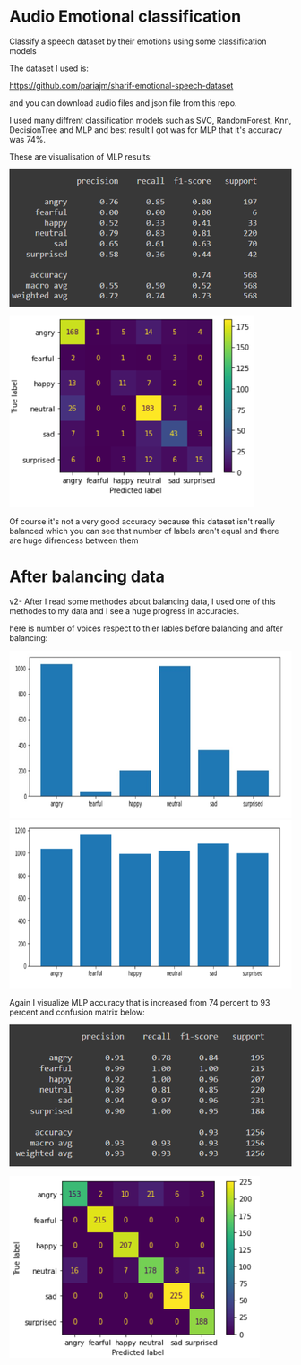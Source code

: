 # Audio Emotional classification
Classify a speech dataset by their emotions using some classification models

The dataset I used is:

https://github.com/pariajm/sharif-emotional-speech-dataset

and you can download audio files and json file from this repo.

I used many diffrent classification models such as SVC, RandomForest, Knn, DecisionTree and MLP and best result I got was for MLP that it's accuracy was 74%.

These are visualisation of MLP results:

![alt text](https://github.com/aliaa80/audio-emotional-classification/blob/main/result2.png?raw=true)


![alt text](https://github.com/aliaa80/audio-emotional-classification/blob/main/result1.png?raw=true)


Of course it's not a very good accuracy because this dataset isn't really balanced which you can see that number of labels aren't equal and there are huge difrencess between them

# After balancing data

v2- After I read some methodes about balancing data, I used one of this methodes to my data and I see a huge progress in accuracies. 

here is number of voices respect to thier lables before balancing and after balancing:


<img src="https://github.com/aliaa80/audio-emotional-classification/blob/main/before.jpg" width="600" height="300">

<img src="https://github.com/aliaa80/audio-emotional-classification/blob/main/after.png" width="600" height="300">


Again I visualize MLP accuracy that is increased from 74 percent to 93 percent and confusion matrix below:


![alt text](https://github.com/aliaa80/audio-emotional-classification/blob/main/balanced_result2.png?raw=true)


![alt text](https://github.com/aliaa80/audio-emotional-classification/blob/main/balanced_result1.png?raw=true)
